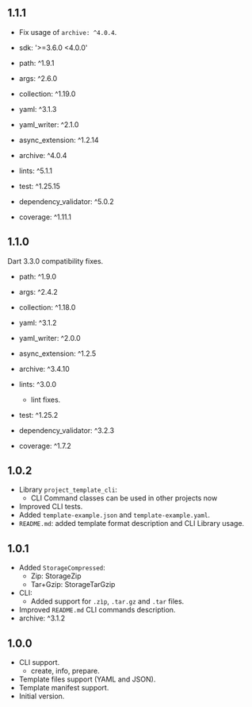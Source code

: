 ## 1.1.1

- Fix usage of `archive: ^4.0.4`.

- sdk: '>=3.6.0 <4.0.0'

- path: ^1.9.1
- args: ^2.6.0
- collection: ^1.19.0
- yaml: ^3.1.3
- yaml_writer: ^2.1.0
- async_extension: ^1.2.14
- archive: ^4.0.4

- lints: ^5.1.1
- test: ^1.25.15
- dependency_validator: ^5.0.2
- coverage: ^1.11.1

## 1.1.0

Dart 3.3.0 compatibility fixes.

- path: ^1.9.0
- args: ^2.4.2
- collection: ^1.18.0
- yaml: ^3.1.2
- yaml_writer: ^2.0.0
- async_extension: ^1.2.5
- archive: ^3.4.10

- lints: ^3.0.0
  - lint fixes. 
- test: ^1.25.2
- dependency_validator: ^3.2.3
- coverage: ^1.7.2

## 1.0.2

- Library `project_template_cli`:
  - CLI Command classes can be used in other projects now
- Improved CLI tests.
- Added `template-example.json` and `template-example.yaml`.
- `README.md`: added template format description and CLI Library usage.

## 1.0.1

- Added `StorageCompressed`:
  - Zip: StorageZip
  - Tar+Gzip: StorageTarGzip
- CLI:
  - Added support for `.zìp`, `.tar.gz` and `.tar` files. 
- Improved `README.md` CLI commands description.
- archive: ^3.1.2

## 1.0.0

- CLI support.
  - create, info, prepare. 
- Template files support (YAML and JSON).
- Template manifest support.
- Initial version.
